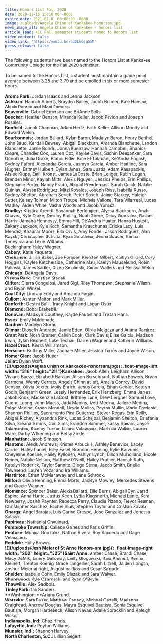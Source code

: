 ```yaml
---
title: Honors list Fall 2020
date: 2020-12-16 15:10:00 -0600
expire_date: 2021-01-01 00:00:00 -0600
image: /uploads/Angela Chinn of Kankakee-honorssm.jpg
news_image_alt: Angela Chinn of Kankakee - honors list
article_lead: KCC Fall semester students named to Honors list
video_content: false
video_link: 'https://youtu.be/4d2LkGjg5bM'
press_release: false
---
```


The following students have been named to the Honors List at Kankakee Community College for the Fall 2020 semester.<br><br>To be named to the Honors List, a student must maintain a grade point average between 3.25 and 3.79 and be enrolled in six or more semester hours.<br><br>**Aroma Park:** Jordan Isaacs and Jenna Jackson.<br>**Ashkum:** Hannah Alberts, Brayden Bailey, Jacob Bramer, Kate Hanson, Alexis Perzee and Maci Romero.<br>**Beaverville**\: Gabriel Emerson and BriAnne Sells.<br>**Beecher:** Heather Benson, Miranda Keller, Jacob Pevion and Joseph Rosales.<br>**Bonfield:** Jacob Chapman, Adam Hertz, Faith Keller, Allison Moody and Edward Welsh.<br>**Bourbonnais:** Jordan Ballard, Kylan Baron, Madalyn Baron, Henry Barthel, John Baud, Kendall Bewsey, Abigail Blackburn, Amanda Blanchette, Landon Blanchette, Jamie Bonds, Jonna Buenzow, Hannah Campbell, Shanice Cleare, Chandler Cox, Lauren Cox, Kaylee Davis, Sachin Deepankar, Sara Donohue, Julia Drake, Brandi Elder, Kole El-Talabani, Ke'Andra English, Sydney Faford, Alexandra Garcia, Jasmyn Garcia, Amber Hartline, Sara Hughes, Britney Hulbert, Dylan Jones, Sara Justiz, Adam Kanapackis, Aislee Klups, Emili Kronst, James LaCoste, Brian Leriger, Rubin Logan, Brenden Minor, Kaylah Mitts, Alexis Nguyen, Jessica Phelps, Erin Phillips, Stephanie Porter, Nancy Prado, Abigail Prendergast, Sarah Quick, Natalie Quinlan, Alyssa Rodriguez, Mitzi Rosales, Joseph Ross, Isabella Russo, Sydney Shelton, Abraham Sorich, Peter Sorich, Jaime Starkey, Haleigh Sutter, Kelsey Tolmer, Milton Troupe, Michela Vallone, Tara Villarreal, Lucas Wadley, Aiden White, Vasha Woods and Jacob Yuhasz.<br>**Bradley:** Kristina Arendt, Savannah Berlongieri, Alyssa Blackburn, Anahi Chavez, Kyle Drake, Destiny Emling, Noah Ghere, Deicy Gonzalez, Rachel Harris, Jamaira Hennessy, Emma Hill, De'Andria Hunter, Hanna Hustedt, Zakary Jackson, Kyle Koch, Samantha Krauchunas, Ericka Lacy, Luis Mendez, Khaunar Moore, Ella Orvis, Amy Pondel, Jason Rodriguez, Alan Rzyski, Christopher Schultz, Ryan Smothers, Jenna Soucie, Hanna Teneyuca and Lexie Williams.<br>Buckingham: Haley Wagner.<br>**Cabery:** Katie Paquette.<br>**Chebanse:** Jillian Baker, Zoe Forquer, Kiersten Gilbert, Kaitlyn Girard, Cory Hoggins, Kaylee Ketcherside, Catherine Mau, Kaelyn Mausehund, Robin Palinski, James Sadler, Olzea Smolinski, Conor Walters and Melissa Welch.<br>**Chicago:** DeAngela Davis.<br>**Cissna Park:** Christian Stadeli.<br>**Clifton:** Cierra Congelosi, Jared Gigl, Riley Thompson, Stephanie Wilson and Bryan Winkel.<br>**Coal City:** Lindsay Eddy and Amanda Fagan.<br>**Cullom:** Ashten Melton and Mark Miller.<br>**Danforth:** Destini Balli, Tracy Knight and Logan Oster.<br>**Diamond:** Bobbi Brakebill.<br>**Donovan:** Madisyn Courtney, Kayde Faupel and Tristan Hann.<br>**Essex:** Emily Maldonado.<br>**Gardner:** Madelyn Storm.<br>**Gilman:** Dioselin Andrade, Jamie Eden, Olivia Melgoza and Ariana Ramirez.<br>**Grant Park**\: Noah Bramer, Calvin Cook, Clark Davis, Elise Garcia, Madison Irwin, Dylan Reichert, Luke Techau, Darren Wagner and Katherin Williams.<br>**Hazel Crest:** Kierra Williamson.<br>**Herscher:** Brittany Miller, Zachary Miller, Jessica Torres and Joyce Wilson.<br>**Homer Glen:** Jacob Hutter<br>**Joliet:** Dylan Wolff.<br>**![](/uploads/Angela Chinn of Kankakee-honorssm.jpg){: .float-image-left width="316" height="211"}Kankakee:** Jacob Allen, Leighann Allison, Viviana Baeza, Elizabeth Barajas, Alison Borschnack, Nathan Bowers, Bryan Carmona, Wendy Cerrato, Angela Chinn at left, Amelia Conroy, David Denson, Olivia Dexter, Molly Ehrich, Jesus Garcia, Ethan Geisler, Katelyn Godin, Benjamin Green, Lessly Hernandez, Erik Hertzberg, Emma James, Jakob Knox, Mackenzie LaCost, Brittney Lane, Drew Lergner, Samuel Love, Cuong Luong, John Maass, Jada Mabins, Ivett Medina, Jailene Medina, Paige Medina, Grace Mendell, Neyda Molina, Peyton Mullin, Marie Pawloski, Shannon Phillips, Sacramento Pina Gutierrez, Steven Regas, Erin Reilly, Abigail Richey, Alyxandria Rink, Lucas Schejbal, Benjamin Shelton, Estefania Silva, Breana Simms, Cori Sims, Brandon Sommer, Kassy Spears, Jayce Talamantes, Stanley Turner, Liliana Velazquez, Marlesia Walker, Lauren Ware, Darby Wilkening and Betsy Zirkle.<br>**Manhattan:** Jacob Simpson.<br>**Manteno:** Alexis Andrews, Kristen Arbuckle, Ashley Benevice, Lacey Carrier, Haley Daniel, Riley Fasel, Brandon Henning, Rylie Karvunis, Cheyenne Koehne, Hailey Kyllonen, Ashlyn Lynch, Dillon Mulholland, Nicole Neiner, Natalie Nelson, Matthew O'Neill, Hailey Prather, Hannah Rath, Katelyn Roderick, Taylor Sannito, Diego Serna, Jacob Smith, Brielle Townsend, Lauren Vozar and Ira Williams.<br>**Martinton:** Ethan McManaway and Lane Schrock.<br>**Milford:** Olivia Henning, Emma Morts, Jacklyn Mowrey, Mercedes Stevens and Gracie Wagner.<br>**Momence:** Spencer Baker, Alexis Ballard, Ellie Berns, Abigail Cyr, Jared Espino, Anna Hunte, Justus Keen, Lydia Kingsnorth, Michael Lanie, Kera Newberry, Josiah Paynter, Rebecca Perry, Claudia Pizano, Trevor Reaman, Christopher Sanchez, Rachel Sluis, Stephen Taylor and Cristian Zavala.<br>**Onarga:** Angel Barajas, Luis Carino Crespo, Jose Gonzalez and Jenessa Salazar.<br>**Papineau:** Nathanial Chouinard.<br>**Pembroke Township:** Caliece Gaines and Paris Griffin.<br>**Peotone:** Monica Gonzalez, Nathan Rivera, Roy Saucedo and Gage Velasquez.<br>**Reddick:** Holly Brown.<br>**![](/uploads/Josh Meier of St Anne Honors-sm.jpg){: .float-image-right width="292" height="325"}Saint Anne:** Amber Chase, Brandi Chase, Macy DeMik, Emery Galloway, Emily Glogowski, Kara Kleinert, Kenna Kleinert, Trenton Koenig, Grace Langellier, Sarah Littrell, Jaiden Longtin, Joshua Meier at right, Augustina Rios and Cesar Salgado.<br>**Sheldon:** Isabelle Cohn, Emily Dluzak and Sara Walwer.<br>**Shorewood:** Kyle Czarnecki and Ryan O'Boyle.<br>**Thawville:** Alex Gadbois.<br>**Tinley Park:** Ian Sanders.<br>**Washington:&nbsp;**Ariana Grund.<br>**Watseka:** Sara Buser, Matthew Canady, Michael Cartelli, Marianna Craighead, Andrew Douglas, Mayra Esquivel Bautista, Sonia Esquivel Bautista, Morgan Hardebeck, Alison Navas, Adalie Spracklin and Kaleigh Wilson.<br>**Indianapolis, Ind:** Chaz Hinds.<br>**Lafayette, Ind.:** Peyton Williams.<br>**Munster, Ind.:** Shannon Harvey.<br>**North Charleston, S.C.:** Lillian Segert.

